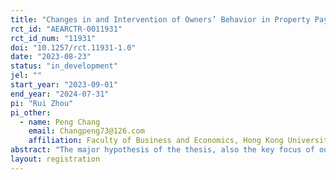 ```yaml
---
title: "Changes in and Intervention of Owners’ Behavior in Property Payment: Evidence from Communities in Beijing, Tianjin and Xi’an"
rct_id: "AEARCTR-0011931"
rct_id_num: "11931"
doi: "10.1257/rct.11931-1.0"
date: "2023-08-23"
status: "in_development"
jel: ""
start_year: "2023-09-01"
end_year: "2024-07-31"
pi: "Rui Zhou"
pi_other:
  - name: Peng Chang
    email: Changpeng73@126.com
    affiliation: Faculty of Business and Economics, Hong Kong University
abstract: "The major hypothesis of the thesis, also the key focus of our RCT, is that positive payment behaviors on property management fees from peers in the same community will foster positive payment behaviors on property management fees of householders (including payment in advance and payment on time)."
layout: registration
---
```


